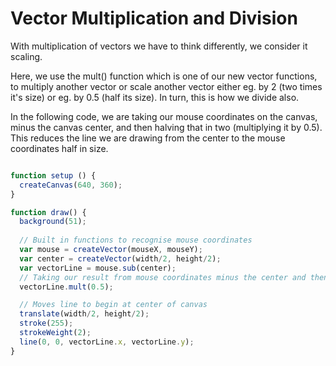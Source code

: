 # Vector Multiplication and Division

With multiplication of vectors we have to think differently, we consider it scaling.

Here, we use the mult() function which is one of our new vector functions, to multiply another vector or scale another vector either eg. by 2 (two times it's size) or eg. by 0.5 (half its size). In turn, this is how we divide also. 

In the following code, we are taking our mouse coordinates on the canvas, minus the canvas center, and then halving that in two (multiplying it by 0.5). This reduces the line we are drawing from the center to the mouse coordinates half in size.  


``` js

function setup () {
  createCanvas(640, 360);
}

function draw() {
  background(51);
  
  // Built in functions to recognise mouse coordinates
  var mouse = createVector(mouseX, mouseY);
  var center = createVector(width/2, height/2);
  var vectorLine = mouse.sub(center);
  // Taking our result from mouse coordinates minus the center and then halving it
  vectorLine.mult(0.5);

  // Moves line to begin at center of canvas
  translate(width/2, height/2);
  stroke(255);
  strokeWeight(2);
  line(0, 0, vectorLine.x, vectorLine.y);
}
```